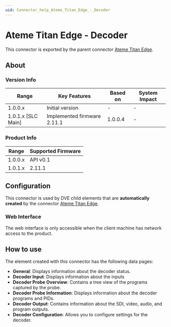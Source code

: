 ```yaml
---
uid: Connector_help_Ateme_Titan_Edge_-_Decoder
---
```


# Ateme Titan Edge - Decoder

This connector is exported by the parent connector [Ateme Titan Edge](xref:Connector_help_Ateme_Titan_Edge).

## About

### Version Info

| Range              | Key Features                | Based on | System Impact |
|--------------------|-----------------------------|----------|---------------|
| 1.0.0.x            | Initial version             | -        | -             |
| 1.0.1.x [SLC Main] | Implemented firmware 2.11.1 | 1.0.0.4  | -             |

### Product Info

| Range     | Supported Firmware     |
|-----------|------------------------|
| 1.0.0.x   | API v0.1               |
| 1.0.1.x   | 2.11.1                 |

## Configuration

This connector is used by DVE child elements that are **automatically created** by the connector [Ateme Titan Edge](xref:Connector_help_Ateme_Titan_Edge).

### Web Interface

The web interface is only accessible when the client machine has network access to the product.

## How to use

The element created with this connector has the following data pages:

- **General**: Displays information about the decoder status.
- **Decoder Input**: Displays information about the inputs
- **Decoder Probe Overview**: Contains a tree view of the programs captured by the probe.
- **Decoder Probe Information**: Displays information about the decoder programs and PIDs.
- **Decoder Output**: Contains information about the SDI, video, audio, and program outputs.
- **Decoder Configuration**: Allows you to configure settings for the decoder.
